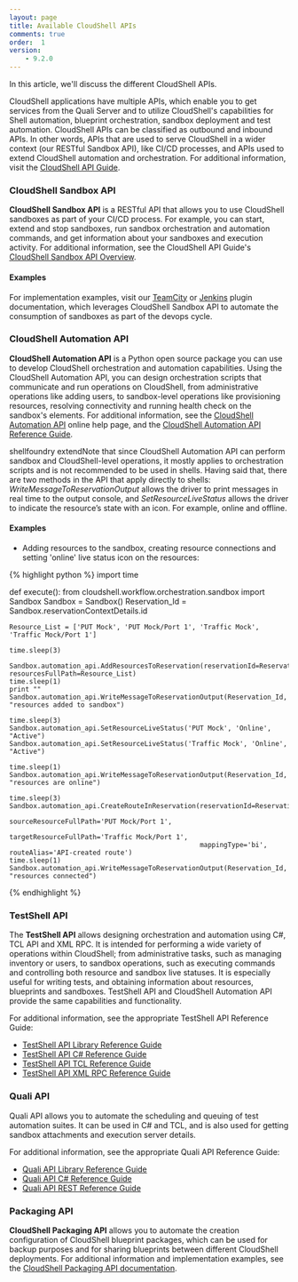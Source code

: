 ```yaml
---
layout: page
title: Available CloudShell APIs
comments: true
order:  1
version:
    - 9.2.0
---
```


In this article, we'll discuss the different CloudShell APIs.

CloudShell applications have multiple APIs, which enable you to get services from the Quali Server and to utilize CloudShell's capabilities for Shell automation, blueprint orchestration, sandbox deployment and test automation. CloudShell APIs can be classified as outbound and inbound APIs. In other words, APIs that are used to serve CloudShell in a wider context (our RESTful Sandbox API), like CI/CD processes, and APIs used to extend CloudShell automation and orchestration. For additional information, visit the <a href="https://help.quali.com/Online%20Help/9.2/Api-Guide/Content/API/CS-API-Ovrvew.htm" target="_blank">CloudShell API Guide</a>.

### CloudShell Sandbox API

**CloudShell Sandbox API** is a RESTful API that allows you to use CloudShell sandboxes as part of your CI/CD process. For example, you can start, extend and stop sandboxes, run sandbox orchestration and automation commands, and get information about your sandboxes and execution activity. For additional information, see the CloudShell API Guide's <a href="https://help.quali.com/Online%20Help/9.2/Api-Guide/Content/API/REST-API-Overvw.htm" target="_blank">CloudShell Sandbox API Overview</a>.

#### Examples

For implementation examples, visit our <a href="https://github.com/QualiSystems/Sandbox-TeamCIty-Plugin/blob/master/README.md" target="_blank">TeamCity</a> or <a href="https://plugins.jenkins.io/cloudshell-sandbox" target="_blank">Jenkins</a> plugin documentation, which leverages CloudShell Sandbox API to automate the consumption of sandboxes as part of the devops cycle.

### CloudShell Automation API

**CloudShell Automation API** is a Python open source package you can use to develop CloudShell orchestration and automation capabilities. Using the CloudShell Automation API, you can design orchestration scripts that communicate and run operations on CloudShell, from administrative operations like adding users, to sandbox-level operations like provisioning resources, resolving connectivity and running health check on the sandbox's elements. For additional information, see the <a href="https://help.quali.com/Online%20Help/9.2/API-Guide/Content/API/Pyth-API-Overvw.htm" target="_blank">CloudShell Automation API</a> online help page, and the <a href="https://help.quali.com/Online%20Help/9.2/Python-API/" target="_blank">CloudShell Automation API Reference Guide</a>.

shellfoundry extendNote that since CloudShell Automation API can perform sandbox and CloudShell-level operations, it mostly applies to orchestration scripts and is not recommended to be used in shells. Having said that, there are two methods in the API that apply directly to shells: *WriteMessageToReservationOutput* allows the driver to print messages in real time to the output console, and *SetResourceLiveStatus* allows the driver to indicate the resource’s state with an icon. For example, online and offline.

#### Examples

* Adding resources to the sandbox, creating resource connections and setting 'online' live status icon on the resources:

{% highlight python %}
import time


def execute():
    from cloudshell.workflow.orchestration.sandbox import Sandbox
    Sandbox = Sandbox()
    Reservation_Id = Sandbox.reservationContextDetails.id

    Resource_List = ['PUT Mock', 'PUT Mock/Port 1', 'Traffic Mock', 'Traffic Mock/Port 1']

    time.sleep(3)

    Sandbox.automation_api.AddResourcesToReservation(reservationId=Reservation_Id, resourcesFullPath=Resource_List)
    time.sleep(1)
    print ""
    Sandbox.automation_api.WriteMessageToReservationOutput(Reservation_Id, "resources added to sandbox")

    time.sleep(3)
    Sandbox.automation_api.SetResourceLiveStatus('PUT Mock', 'Online', "Active")
    Sandbox.automation_api.SetResourceLiveStatus('Traffic Mock', 'Online', "Active")

    time.sleep(1)
    Sandbox.automation_api.WriteMessageToReservationOutput(Reservation_Id, "resources are online")

    time.sleep(3)
    Sandbox.automation_api.CreateRouteInReservation(reservationId=Reservation_Id,
                                                    sourceResourceFullPath='PUT Mock/Port 1',
                                                    targetResourceFullPath='Traffic Mock/Port 1',
                                                    mappingType='bi', routeAlias='API-created route')
    time.sleep(1)
    Sandbox.automation_api.WriteMessageToReservationOutput(Reservation_Id, "resources connected")
{% endhighlight %}

### TestShell API

The **TestShell API** allows designing orchestration and automation using C#, TCL API and XML RPC. It is intended for performing a wide variety of operations within CloudShell; from administrative tasks, such as managing inventory or users, to sandbox operations, such as executing commands and controlling both resource and sandbox live statuses. It is especially useful for writing tests, and obtaining information about resources, blueprints and sandboxes. TestShell API and CloudShell Automation API provide the same capabilities and functionality.

For additional information, see the appropriate TestShell API Reference Guide:
* <a href="https://help.quali.com/Online%20Help/9.2/testshell-api/TestShell%20API%20Library.html" target="_blank">TestShell API Library Reference Guide</a>
* <a href="https://help.quali.com/Online%20Help/9.2/testshell-api/TestShell%20cSharp%20API.html" target="_blank">TestShell API C# Reference Guide</a>
* <a href="https://help.quali.com/Online%20Help/9.2/testshell-api/TestShell%20TCL%20API.html" target="_blank">TestShell API TCL Reference Guide</a>
* <a href="https://help.quali.com/Online%20Help/9.2/testshell-api/TestShell%20XML%20RPC%20API.html" target="_blank">TestShell API XML RPC Reference Guide</a>


### Quali API

Quali API allows you to automate the scheduling and queuing of test automation suites. It can be used in C# and TCL, and is also used for getting sandbox attachments and execution server details.

For additional information, see the appropriate Quali API Reference Guide:
* <a href="https://help.quali.com/Online%20Help/9.2/quali-api/Quali%20API%20Library.html" target="_blank">Quali API Library Reference Guide</a>
* <a href="https://help.quali.com/Online%20Help/9.2/quali-api/Quali%20cSharp%20API.html" target="_blank">Quali API C# Reference Guide</a>
* <a href="https://help.quali.com/Online%20Help/9.2/quali-api/Quali%20REST%20API.html" target="_blank">Quali API REST Reference Guide</a>


### Packaging API

**CloudShell Packaging API** allows you to automate the creation configuration of CloudShell blueprint packages, which can be used for backup purposes and for sharing blueprints between different CloudShell deployments. For additional information and implementation examples, see the <a href="https://help.quali.com/Online%20Help/9.2/API-Guide/Content/API/Pckg-API/PackagingAPI.htm" target="_blank">CloudShell Packaging API documentation</a>.
